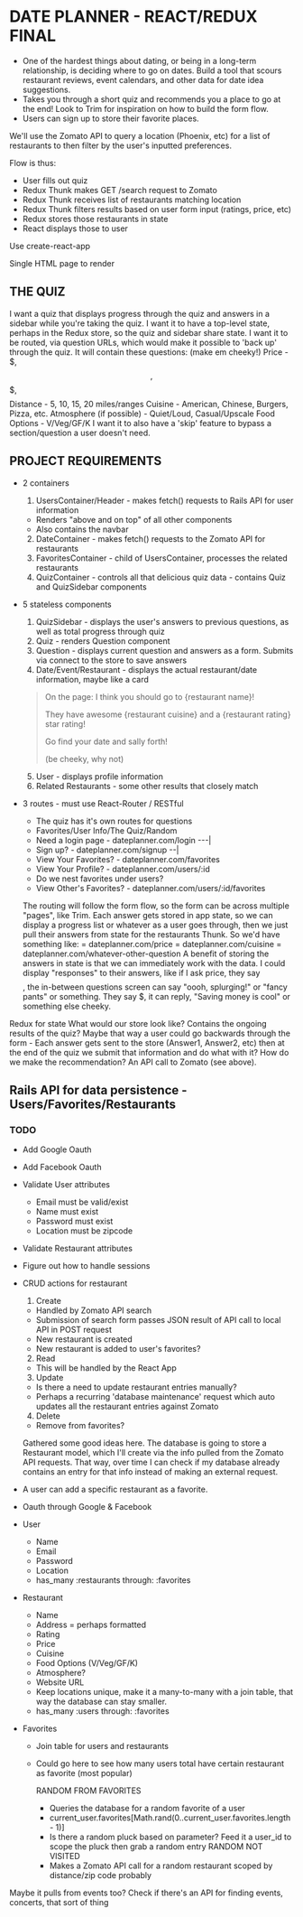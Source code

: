# DATE PLANNER - REACT/REDUX FINAL
- One of the hardest things about dating, or being in a long-term relationship, is deciding where to go on dates. Build a tool that scours restaurant reviews, event calendars, and other data for date idea suggestions.
- Takes you through a short quiz and recommends you a place to go at the end! Look to Trim for inspiration on how to build the form flow.
- Users can sign up to store their favorite places.

We'll use the Zomato API to query a location (Phoenix, etc) for a list of restaurants to then filter by the user's inputted preferences.
 
Flow is thus:
- User fills out quiz
- Redux Thunk makes GET /search request to Zomato
- Redux Thunk receives list of restaurants matching location
- Redux Thunk filters results based on user form input (ratings, price, etc)
- Redux stores those restaurants in state
- React displays those to user

Use create-react-app

Single HTML page to render

## THE QUIZ
I want a quiz that displays progress through the quiz and answers in a sidebar while you're taking the quiz.
I want it to have a top-level state, perhaps in the Redux store, so the quiz and sidebar share state.
I want it to be routed, via question URLs, which would make it possible to 'back up' through the quiz.
It will contain these questions: (make em cheeky!)
	Price - $, $$, $$$, $$$$
	Distance - 5, 10, 15, 20 miles/ranges
	Cuisine - American, Chinese, Burgers, Pizza, etc.
	Atmosphere (if possible) - Quiet/Loud, Casual/Upscale
	Food Options - V/Veg/GF/K
I want it to also have a 'skip' feature to bypass a section/question a user doesn't need.

## PROJECT REQUIREMENTS

+ 2 containers 
	1. UsersContainer/Header - makes fetch() requests to Rails API for user information
    + Renders "above and on top" of all other components
    + Also contains the navbar
	2. DateContainer - makes fetch() requests to the Zomato API for restaurants
	3. FavoritesContainer - child of UsersContainer, processes the related restaurants
	4. QuizContainer - controls all that delicious quiz data - contains Quiz and QuizSidebar components

+ 5 stateless components
	1. QuizSidebar - displays the user's answers to previous questions, as well as total progress through quiz
	2. Quiz - renders Question component
	3. Question - displays current question and answers as a form. Submits via connect to the store to save answers
	4. Date/Event/Restaurant - displays the actual restaurant/date information, maybe like a card
  > On the page:
  > I think you should go to {restaurant name}!
  >
  > They have awesome {restaurant cuisine} and a {restaurant rating} star rating!
  >
  > Go find your date and sally forth!
  >
  > (be cheeky, why not)
	5. User - displays profile information
	6. Related Restaurants - some other results that closely match

+ 3 routes - must use React-Router / RESTful
	- The quiz has it's own routes for questions
	- Favorites/User Info/The Quiz/Random
	- Need a login page 	  - dateplanner.com/login ---|
	- Sign up?	  	  - dateplanner.com/signup --|
	- View Your Favorites?	  - dateplanner.com/favorites
	- View Your Profile?	  - dateplanner.com/users/:id
	- Do we nest favorites under users?
	- View Other's Favorites?   - dateplanner.com/users/:id/favorites
	
	The routing will follow the form flow, so the form can be across multiple "pages", like Trim. Each answer gets stored in app state, so we can display a progress list or whatever as a user goes through, then we just pull their answers from state for the restaurants Thunk. 
	So we'd have something like:
	  = dateplanner.com/price
	  = dateplanner.com/cuisine
	  = dateplanner.com/whatever-other-question
	A benefit of storing the answers in state is that we can immediately work with the data. I could display "responses" to their answers, like if I ask price, they say $$$$, the in-between questions screen can say "oooh, splurging!" or "fancy pants" or something. They say $, it can reply, "Saving money is cool" or something else cheeky.
	
Redux for state
	What would our store look like?
	Contains the ongoing results of the quiz? Maybe that way a user could go backwards through the form
	 - Each answer gets sent to the store (Answer1, Answer2, etc) then at the end of the quiz we submit that information and do what with it? How do we make the recommendation?
		An API call to Zomato (see above).

## Rails API for data persistence - Users/Favorites/Restaurants
### **TODO**
- Add Google Oauth
- Add Facebook Oauth
- Validate User attributes
  + Email must be valid/exist
  + Name must exist
  + Password must exist
  + Location must be zipcode
- Validate Restaurant attributes
- Figure out how to handle sessions
- CRUD actions for restaurant
  1. Create
    + Handled by Zomato API search
    + Submission of search form passes JSON result of API call to local API in POST request
    + New restaurant is created
    + New restaurant is added to user's favorites?
  2. Read
    + This will be handled by the React App
  3. Update
    + Is there a need to update restaurant entries manually?
    + Perhaps a recurring 'database maintenance' request which auto updates all the restaurant entries against Zomato
  4. Delete
    + Remove from favorites?

	Gathered some good ideas here. 
	The database is going to store a Restaurant model, which I'll create via the info pulled from the Zomato API requests. That way, over time I can check if my database already contains an entry for that info instead of 	making an external request. 
	
- A user can add a specific restaurant as a favorite.
- Oauth through Google & Facebook

+ User
  - Name
  - Email
  - Password
  - Location
  - has_many :restaurants through: :favorites

+ Restaurant
  - Name
  - Address
      = perhaps formatted
  - Rating
  - Price
  - Cuisine
  - Food Options (V/Veg/GF/K)
  - Atmosphere?
  - Website URL
  - Keep locations unique, make it a many-to-many with a join table, that way the database can stay smaller.
  - has_many :users through: :favorites

+ Favorites
  - Join table for users and restaurants
  - Could go here to see how many users total have certain restaurant as favorite (most popular)

    RANDOM FROM FAVORITES
      - Queries the database for a random favorite of a user
      + current_user.favorites[Math.rand(0..current_user.favorites.length - 1)]
      + Is there a random pluck based on parameter? Feed it a user_id to scope the pluck then grab a random entry
    RANDOM NOT VISITED
      - Makes a Zomato API call for a random restaurant scoped by distance/zip code probably
  
Maybe it pulls from events too? Check if there's an API for finding events, concerts, that sort of thing